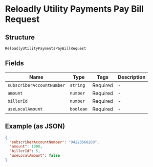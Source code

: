 
# Reloadly Utility Payments Pay Bill Request

## Structure

`ReloadlyUtilityPaymentsPayBillRequest`

## Fields

| Name | Type | Tags | Description |
|  --- | --- | --- | --- |
| `subscriberAccountNumber` | `string` | Required | - |
| `amount` | `number` | Required | - |
| `billerId` | `number` | Required | - |
| `useLocalAmount` | `boolean` | Required | - |

## Example (as JSON)

```json
{
  "subscriberAccountNumber": "04223568280",
  "amount": 1000,
  "billerId": 5,
  "useLocalAmount": false
}
```

